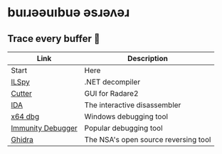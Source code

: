 # buıɹəəuıbuə əsɹəʌəɹ
## Trace every buffer :busts_in_silhouette:

Link | Description
-|-
Start | Here
[ILSpy](https://github.com/icsharpcode/ILSpy) | .NET decompiler
[Cutter](https://github.com/radareorg/cutter) | GUI for Radare2
[IDA](https://www.hex-rays.com/products/ida/) | The interactive disassembler
[x64 dbg](https://github.com/x64dbg/x64dbg) | Windows debugging tool
[Immunity Debugger](https://www.immunityinc.com/products/debugger/) | Popular debugging tool
[Ghidra](https://github.com/NationalSecurityAgency/ghidra) | The NSA's open source reversing tool
